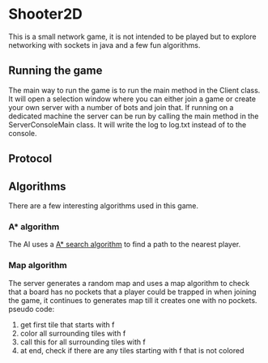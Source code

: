 # Shooter2D
This is a small network game, it is not intended to be played but to explore networking with sockets in java and a few fun algorithms.

## Running the game
The main way to run the game is to run the main method in the Client class. It will open a selection window where you can either join a game or create your own server with a number of bots and join that.
If running on a dedicated machine the server can be run by calling the main method in the ServerConsoleMain class. It will write the log to log.txt instead of to the console.

## Protocol

## Algorithms
There are a few interesting algorithms used in this game.

### A* algorithm
The AI uses a [A* search algorithm](https://en.wikipedia.org/wiki/A*_search_algorithm) to find a path to the nearest player.

### Map algorithm
The server generates a random map and uses a map algorithm to check that a board has no pockets that a player could be trapped in when joining the game, it continues to generates map till it creates one with no pockets.
pseudo code:
1. get first tile that starts with f
2. color all surrounding tiles with f
3. call this for all surrounding tiles with f
4. at end, check if there are any tiles starting with f that is not colored

